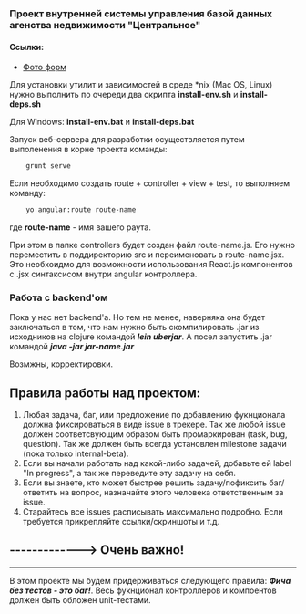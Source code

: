 ### Проект внутренней системы управления базой данных агенства недвижимости "Центральное"

#### Ссылки:

- [Фото форм](https://www.dropbox.com/s/xb71et4xch4ewxr/realtors.zip?dl=0)

Для установки утилит и зависимостей в среде *nix (Mac OS, Linux) нужно выполнить по очереди два скрипта **install-env.sh** и **install-deps.sh**

Для Windows: **install-env.bat** и **install-deps.bat**

Запуск веб-сервера для разработки осуществляется путем выполенения в корне проекта команды:

```bash
    grunt serve
```

Если необходимо создать route + controller + view + test, то выполняем команду:

```bash
    yo angular:route route-name
```

где **route-name** - имя вашего раута.

При этом в папке controllers будет создан файл route-name.js. Его нужно переместить в поддиректорию src и переименовать в route-name.jsx. Это необхоидмо для возможности использования React.js компонентов с .jsx синтаксисом внутри angular контроллера.

### Работа с backend'ом

Пока у нас нет backend'а. Но тем не менее, наверняка она будет заключаться в том, что нам нужно быть скомпилировать .jar из исходников на clojure командой ***lein uberjar***. А посел запустить .jar командой ***java -jar jar-name.jar***

Возмжны, корректировки.

## Правила работы над проектом:

1. Любая задача, баг, или предложение по добавлению фукнционала должна фиксироваться в виде issue в трекере. Так же любой issue должен соответсвующим образом быть промаркирован (task, bug, question). Так же должен быть всегда установлен milestone задачи (пока только internal-beta). 
2. Если вы начали работать над какой-либо задачей, добавьте ей label "In progress", а так же переведите эту задачу на себя.
3. Если вы знаете, кто может быстрее решить задачу/пофиксить баг/ответить на вопрос, назначайте этого человека ответственным за issue.
4. Старайтесь все issues расписывать максимально подробно. Если требуется прикрепляйте ссылки/скриншоты и т.д.


##  -------------> Очень важно!

--------------

В этом проекте мы будем придерживаться следующего правила: ***Фича без тестов - это баг!***. Весь фукнционал контроллеров и компоентов должен быть обложен unit-тестами.
